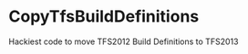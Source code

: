 CopyTfsBuildDefinitions
=======================

Hackiest code to move TFS2012 Build Definitions to TFS2013

